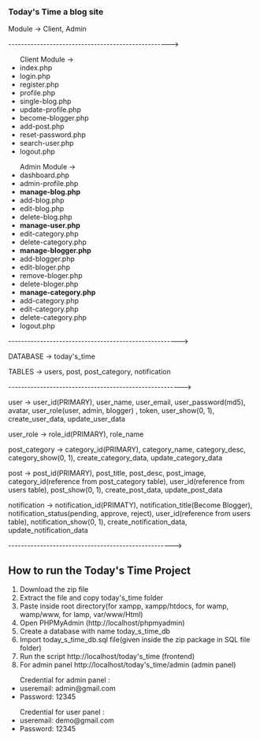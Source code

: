 <h3>Today's Time a blog site</h3>

<p>Module -> Client, Admin</p>

--------------------------------------------------->

<ul>
    Client Module -> 
                 <li>index.php</li>
                 <li>login.php</li>
                 <li>register.php</li>
                 <li>profile.php</li>
                 <li>single-blog.php</li>
                 <li>update-profile.php</li>
                 <li>become-blogger.php</li>
                 <li>add-post.php</li>
                 <li>reset-password.php</li>
                 <li>search-user.php</li>
                 <li>logout.php</li>
</ul>



<ul>
Admin Module -> 
<li>dashboard.php</li>
<li>admin-profile.php</li>
                
<li><b>manage-blog.php</b></li>
    <li>add-blog.php</li>
    <li>edit-blog.php</li>
    <li>delete-blog.php</li>

<li><b>manage-user.php</b></li>
    <li>edit-category.php</li>
    <li>delete-category.php</li>

<li><b>manage-blogger.php</b></li>
    <li>add-blogger.php</li>
    <li>edit-bloger.php</li>
    <li>remove-bloger.php</li>
    <li>delete-bloger.php</li>

<li><b>manage-category.php</b></li>
    <li>add-category.php</li>
    <li>edit-category.php</li>
    <li>delete-category.php</li>

<li>logout.php</li>

</ul>

------------------------------------------------------>


<p>DATABASE -> today's_time</p>

<p>TABLES -> users, post, post_category, notification</p>



------------------------------------------------------->


user -> user_id(PRIMARY), user_name, user_email, user_password(md5), avatar, user_role(user, admin, blogger) , token, 
        user_show(0, 1), create_user_data, update_user_data


user_role -> role_id(PRIMARY), role_name


post_category -> category_id(PRIMARY), category_name, category_desc, category_show(0, 1), create_category_data, update_category_data


post -> post_id(PRIMARY), post_title, post_desc, post_image, category_id(reference from post_category table),
         user_id(reference from users table), post_show(0, 1), create_post_data, update_post_data


notification -> notification_id(PRIMATY), notification_title(Become Blogger),  
                notification_status(pending, approve, reject), user_id(reference from users table), 
                notification_show(0, 1), create_notification_data, update_notification_data


---------------------------------------------------->

<h2>How to run the Today's Time Project</h2>
<ol>
    <li>Download the zip file</li>
    <li>Extract the file and copy today's_time folder</li>
    <li>Paste inside root directory(for xampp, xampp/htdocs, for wamp, wamp/www, for lamp, var/www/Html)</li>
    <li>Open PHPMyAdmin (http://localhost/phpmyadmin)</li>
    <li>Create a database with name today_s_time_db</li>
    <li>Import today_s_time_db.sql file(given inside the zip package in SQL file folder)</li>
    <li>Run the script http://localhost/today's_time (frontend)</li>
    <li>For admin panel http://localhost/today's_time/admin (admin panel)</li>
</ol>

<ul>Credential for admin panel :
    <li>useremail: admin@gmail.com</li>
    <li>Password: 12345</li>
</ul>

<ul>Credential for user panel :
    <li>useremail: demo@gmail.com</li>
    <li>Password: 12345</li>
</ul>